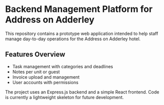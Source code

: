 # Backend Management Platform for Address on Adderley

This repository contains a prototype web application intended to help staff manage day-to-day operations for the Address on Adderley hotel.

## Features Overview
- Task management with categories and deadlines
- Notes per unit or guest
- Invoice upload and management
- User accounts with permissions

The project uses an Express.js backend and a simple React frontend. Code is currently a lightweight skeleton for future development.
